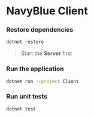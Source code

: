 ﻿# NavyBlue Client

### Restore dependencies

```bash
dotnet restore
```

> Start the **Server** first

### Run the application

```bash
dotnet run --project Client
```

### Run unit tests

```bash
dotnet test
```
